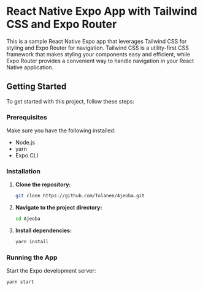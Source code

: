 # React Native Expo App with Tailwind CSS and Expo Router

This is a sample React Native Expo app that leverages Tailwind CSS for styling and Expo Router for navigation. Tailwind CSS is a utility-first CSS framework that makes styling your components easy and efficient, while Expo Router provides a convenient way to handle navigation in your React Native application.

## Getting Started

To get started with this project, follow these steps:

### Prerequisites

Make sure you have the following installed:

- Node.js
- yarn
- Expo CLI

### Installation

1. **Clone the repository:**

    ```bash
    git clone https://github.com/Tolanee/Ajeoba.git
    ```

2. **Navigate to the project directory:**

    ```bash
    cd Ajeoba
    ```

3. **Install dependencies:**

    ```bash
    yarn install
    ```

### Running the App

Start the Expo development server:

```bash
yarn start
